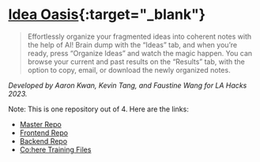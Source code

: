 # [Idea Oasis](https://ideaoasis.tech/){:target="_blank"}

> Effortlessly organize your fragmented ideas into coherent notes with the help of AI! Brain dump with the “Ideas” tab, and when you’re ready, press “Organize Ideas” and watch the magic happen. You can browse your current and past results on the “Results” tab, with the option to copy, email, or download the newly organized notes.

*Developed by Aaron Kwan, Kevin Tang, and Faustine Wang for LA Hacks 2023.*

Note: This is one repository out of 4. Here are the links:
- [Master Repo](https://github.com/KevinTangProgram/lahacks2023)
- [Frontend Repo](https://github.com/KevinTangProgram/lahacksfrontend)
- [Backend Repo](https://github.com/KevinTangProgram/lahacksbackend)
- [Co:here Training Files](https://github.com/aaronkwan/lahacksMisc)
